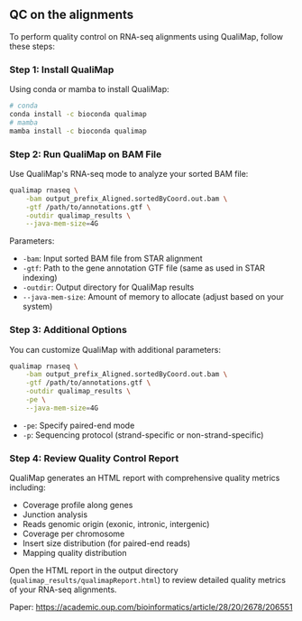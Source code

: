 ## QC on the alignments

To perform quality control on RNA-seq alignments using QualiMap, follow these steps:

### Step 1: Install QualiMap

Using conda or mamba to install QualiMap:

```bash
# conda
conda install -c bioconda qualimap
# mamba
mamba install -c bioconda qualimap
```

### Step 2: Run QualiMap on BAM File

Use QualiMap's RNA-seq mode to analyze your sorted BAM file:

```bash
qualimap rnaseq \
    -bam output_prefix_Aligned.sortedByCoord.out.bam \
    -gtf /path/to/annotations.gtf \
    -outdir qualimap_results \
    --java-mem-size=4G
```

Parameters:

- `-bam`: Input sorted BAM file from STAR alignment
- `-gtf`: Path to the gene annotation GTF file (same as used in STAR indexing)
- `-outdir`: Output directory for QualiMap results
- `--java-mem-size`: Amount of memory to allocate (adjust based on your system)

### Step 3: Additional Options

You can customize QualiMap with additional parameters:

```bash
qualimap rnaseq \
    -bam output_prefix_Aligned.sortedByCoord.out.bam \
    -gtf /path/to/annotations.gtf \
    -outdir qualimap_results \
    -pe \
    --java-mem-size=4G
```

- `-pe`: Specify paired-end mode
- `-p`: Sequencing protocol (strand-specific or non-strand-specific)

### Step 4: Review Quality Control Report

QualiMap generates an HTML report with comprehensive quality metrics including:

- Coverage profile along genes
- Junction analysis
- Reads genomic origin (exonic, intronic, intergenic)
- Coverage per chromosome
- Insert size distribution (for paired-end reads)
- Mapping quality distribution

Open the HTML report in the output directory (`qualimap_results/qualimapReport.html`) to review detailed quality metrics of your RNA-seq alignments.

Paper: https://academic.oup.com/bioinformatics/article/28/20/2678/206551